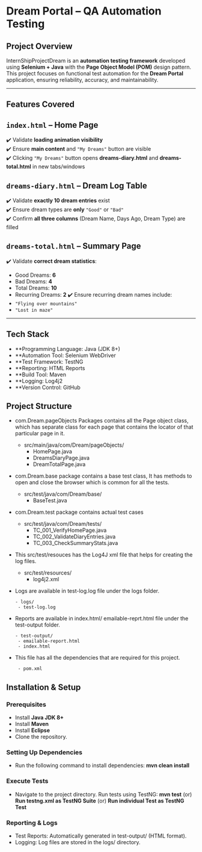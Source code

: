 # Dream Portal – QA Automation Testing

## Project Overview
InternShipProjectDream is an **automation testing framework** developed using **Selenium + Java** with the **Page Object Model (POM)** design pattern. This project focuses on functional test automation for the **Dream Portal** application, ensuring reliability, accuracy, and maintainability.

-------------------------------------------------
## Features Covered
## `index.html` – **Home Page**
✔️ Validate **loading animation visibility**  
✔️ Ensure **main content** and `"My Dreams"` button are visible  
✔️ Clicking `"My Dreams"` button opens **dreams-diary.html** and **dreams-total.html** in new tabs/windows  

## `dreams-diary.html` – **Dream Log Table**
✔️ Validate **exactly 10 dream entries** exist  
✔️ Ensure dream types are **only** `"Good"` or `"Bad"`  
✔️ Confirm **all three columns** (Dream Name, Days Ago, Dream Type) are filled  

## `dreams-total.html` – **Summary Page**
✔️ Validate **correct dream statistics**:
   - Good Dreams: **6**
   - Bad Dreams: **4**
   - Total Dreams: **10**
   - Recurring Dreams: **2**
✔️ Ensure recurring dream names include:
   - `"Flying over mountains"`
   - `"Lost in maze"`

------------------------------------------------

## Tech Stack
- **Programming Language: Java (JDK 8+)
- **Automation Tool: Selenium WebDriver
- **Test Framework: TestNG
- **Reporting: HTML Reports
- **Build Tool: Maven
- **Logging: Log4j2
- **Version Control: GitHub

## Project Structure

- com.Dream.pageObjects Packages contains all the Page object class, which has separate class for each page that contains the locator of that particular page in it.

    - src/main/java/com/Dream/pageObjects/ 
      - HomePage.java 
      - DreamsDiaryPage.java
      - DreamTotalPage.java
    
- com.Dream.base package contains a base test class, It has methods to open and close the browser which is common for all the tests.
     
    - src/test/java/com/Dream/base/ 
        - BaseTest.java 
     
- com.Dream.test package contains actual test cases

     - src/test/java/com/Dream/tests/ 
        - TC_001_VerifyHomePage.java 
        - TC_002_ValidateDiaryEntries.java 
        - TC_003_CheckSummaryStats.java 
     
- This src/test/resouces has the Log4J xml file that helps for creating the log files.

     - src/test/resources/
        - log4j2.xml 
     
- Logs are available in test-log.log file under the logs folder. 
      
      - logs/
       - test-log.log
     
- Reports are available in index.html/ emailable-reprt.html  file under the test-output folder. 

      - test-output/ 
       - emailable-report.html 
       - index.html 
 
- This file has all the dependencies that are required for this project. 
   
       - pom.xml 
 
     
 
## Installation & Setup

### **Prerequisites**
- Install **Java JDK 8+**
- Install **Maven**
- Install **Eclipse**
- Clone the repository.

### **Setting Up Dependencies**
- Run the following command to install dependencies: **mvn clean install**

### **Execute Tests**
- Navigate to the project directory.
   Run tests using TestNG: **mvn test** (or) **Run testng.xml as TestNG Suite** (or) **Run individual Test as TestNG Test**

### **Reporting & Logs**
- Test Reports: Automatically generated in test-output/ (HTML format).
- Logging: Log files are stored in the logs/ directory.
